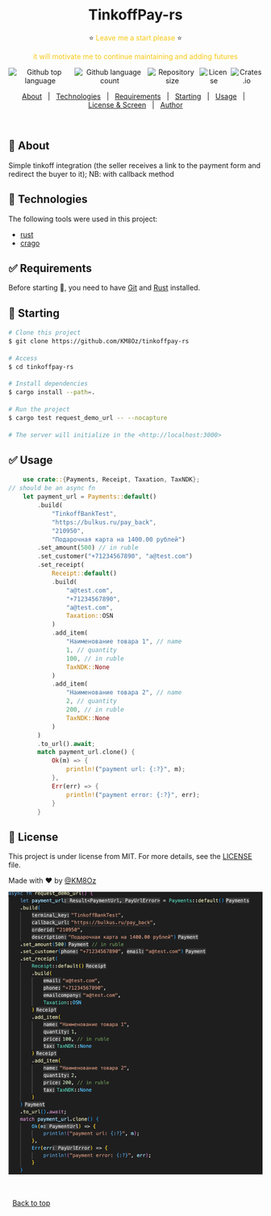 

<h1 id="top" align="center">TinkoffPay-rs</h1>
<p id="top" color="#343434" align="center">⭐️ <font color="#F7C815">Leave me a start please</font> ⭐️</p>
<p id="top" align="center">
<font color="#F7C815">it will motivate me to continue maintaining and adding futures</font></p>
<div align="center" style="display:flex;flex-direction:row;gap:5px; width:100%;justify-content:center;">
  <img alt="Github top language" href="https://crates.io/crates/tinkoffpay" src="https://img.shields.io/github/languages/top/KM8Oz/TinkoffPay-rs?color=56BEB8">

  <img alt="Github language count" href="https://crates.io/crates/tinkoffpay" src="https://img.shields.io/github/languages/count/KM8Oz/tinkoffpay-rs?color=56BEB8">

  <img alt="Repository size" href="https://crates.io/crates/tinkoffpay" src="https://img.shields.io/github/repo-size/KM8Oz/tinkoffpay-rs?color=56BEB8">

  <img alt="License" href="https://crates.io/crates/tinkoffpay" src="https://img.shields.io/github/license/KM8Oz/tinkoffpay-rs?color=56BEB8">
  <img alt="Crates.io" href="https://crates.io/crates/tinkoffpay" src="https://img.shields.io/crates/v/tinkoffpay?color=56BEB8&label=tinkoffpay">
  <!-- <img alt="Github issues" src="https://img.shields.io/github/issues/KM8Oz/tinkoffpay-rs?color=56BEB8" /> -->

  <!-- <img alt="Github forks" src="https://img.shields.io/github/forks/KM8Oz/tinkoffpay-rs?color=56BEB8" /> -->

  <!-- <img alt="Github stars" src="https://img.shields.io/github/stars/KM8Oz/tinkoffpay-rs?color=56BEB8" /> -->
</div>

<!-- Status -->

<!-- <h4 align="center"> 
	🚧  TinkoffPay 🚀 Under construction...  🚧
</h4> 

<hr> -->

<p align="center" >
  <a href="#-about">About</a> &#xa0; | &#xa0; 
  <!-- <a href="#sparkles-features">Features</a> &#xa0; | &#xa0; -->
  <a href="#-technologies">Technologies</a> &#xa0; | &#xa0;
  <a href="#-requirements">Requirements</a> &#xa0; | &#xa0;
  <a href="#-starting">Starting</a> &#xa0; | &#xa0;
  <a href="#-usage">Usage</a> &#xa0; | &#xa0;
  <a href="#-license">License & Screen</a> &#xa0; | &#xa0;
  <a href="https://github.com/KM8Oz" target="_blank">Author</a>
</p>

<br>

## 🎯 About ##

Simple tinkoff integration (the seller receives a link to the payment form and redirect the buyer to it); NB: with callback method

## 🚀 Technologies ##

The following tools were used in this project:

- [rust](https://www.rust-lang.org/)
- [crago](https://crates.io/)

## ✅ Requirements ##

Before starting :checkered_flag:, you need to have [Git](https://git-scm.com) and [Rust](https://www.rust-lang.org/) installed.

## 🏁 Starting ##

```bash
# Clone this project
$ git clone https://github.com/KM8Oz/tinkoffpay-rs

# Access
$ cd tinkoffpay-rs

# Install dependencies
$ cargo install --path=.

# Run the project
$ cargo test request_demo_url -- --nocapture 

# The server will initialize in the <http://localhost:3000>
```

## ✅ Usage ##

```rust
    use crate::{Payments, Receipt, Taxation, TaxNDK};
// should be an async fn 
    let payment_url = Payments::default()
        .build(
            "TinkoffBankTest",
            "https://bulkus.ru/pay_back",
            "210950", 
            "Подарочная карта на 1400.00 рублей")
        .set_amount(500) // in ruble
        .set_customer("+71234567890", "a@test.com")
        .set_receipt(
            Receipt::default()
            .build(
                "a@test.com", 
                "+71234567890", 
                "a@test.com", 
                Taxation::OSN
            )
            .add_item(
                "Наименование товара 1", // name
                1, // quantity
                100, // in ruble
                TaxNDK::None
            )
            .add_item(
                "Наименование товара 2", // name
                2, // quantity
                200, // in ruble
                TaxNDK::None
            )
        )
        .to_url().await;
        match payment_url.clone() {
            Ok(m) => {
                println!("payment url: {:?}", m);
            },
            Err(err) => {
                println!("payment error: {:?}", err);
            }
        }
```

## 📝 License ##

This project is under license from MIT. For more details, see the [LICENSE](LICENCE.md) file.


Made with :heart: by <a href="https://github.com/KM8Oz" target="_blank">@KM8Oz</a>
&#xa0;
<div align="center" > 
  <img src="./Screen-Shot.png" alt="TinkoffPay-rs" />

  &#xa0;

  <!-- <a href="https://tinkoffpay-rs.netlify.app">Demo</a> -->
</div>

&#xa0;
<a href="#top">Back to top</a>

